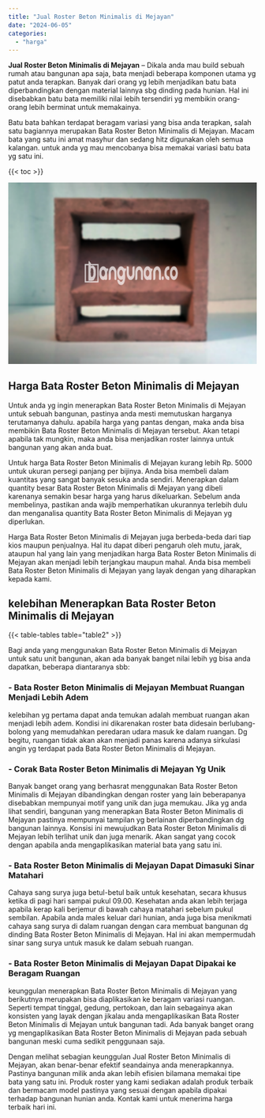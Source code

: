 ```yaml
---
title: "Jual Roster Beton Minimalis di Mejayan"
date: "2024-06-05"
categories: 
  - "harga"
---
```


**Jual Roster Beton Minimalis di Mejayan** – Dikala anda mau build sebuah rumah atau bangunan apa saja, bata menjadi beberapa komponen utama yg patut anda terapkan. Banyak dari orang yg lebih menjadikan batu bata diperbandingkan dengan material lainnya sbg dinding pada hunian. Hal ini disebabkan batu bata memiliki nilai lebih tersendiri yg membikin orang-orang lebih berminat untuk memakainya.

Batu bata bahkan terdapat beragam variasi yang bisa anda terapkan, salah satu bagiannya merupakan Bata Roster Beton Minimalis di Mejayan. Macam bata yang satu ini amat masyhur dan sedang hitz digunakan oleh semua kalangan. untuk anda yg mau mencobanya bisa memakai variasi batu bata yg satu ini.

{{< toc >}}

![Jual Roster Beton Minimalis di Mejayan](/images/bata-roster-minimalis-37.png)

## Harga Bata Roster Beton Minimalis di Mejayan

Untuk anda yg ingin menerapkan Bata Roster Beton Minimalis di Mejayan untuk sebuah bangunan, pastinya anda mesti memutuskan harganya terutamanya dahulu. apabila harga yang pantas dengan, maka anda bisa membikin Bata Roster Beton Minimalis di Mejayan tersebut. Akan tetapi apabila tak mungkin, maka anda bisa menjadikan roster lainnya untuk bangunan yang akan anda buat.

Untuk harga Bata Roster Beton Minimalis di Mejayan kurang lebih Rp. 5000 untuk ukuran persegi panjang per bijinya. Anda bisa membeli dalam kuantitas yang sangat banyak sesuka anda sendiri. Menerapkan dalam quantity besar Bata Roster Beton Minimalis di Mejayan yang dibeli karenanya semakin besar harga yang harus dikeluarkan. Sebelum anda membelinya, pastikan anda wajib memperhatikan ukurannya terlebih dulu dan menganalisa quantity Bata Roster Beton Minimalis di Mejayan yg diperlukan.

Harga Bata Roster Beton Minimalis di Mejayan juga berbeda-beda dari tiap kios maupun penjualnya. Hal itu dapat diberi pengaruh oleh mutu, jarak, ataupun hal yang lain yang menjadikan harga Bata Roster Beton Minimalis di Mejayan akan menjadi lebih terjangkau maupun mahal. Anda bisa membeli Bata Roster Beton Minimalis di Mejayan yang layak dengan yang diharapkan kepada kami.

## kelebihan Menerapkan Bata Roster Beton Minimalis di Mejayan

{{< table-tables table="table2" >}}

Bagi anda yang menggunakan Bata Roster Beton Minimalis di Mejayan untuk satu unit bangunan, akan ada banyak banget nilai lebih yg bisa anda dapatkan, beberapa diantaranya sbb:

### \- Bata Roster Beton Minimalis di Mejayan Membuat Ruangan Menjadi Lebih Adem

kelebihan yg pertama dapat anda temukan adalah membuat ruangan akan menjadi lebih adem. Kondisi ini dikarenakan roster bata didesain berlubang-bolong yang memudahkan peredaran udara masuk ke dalam ruangan. Dg begitu, ruangan tidak akan akan menjadi panas karena adanya sirkulasi angin yg terdapat pada Bata Roster Beton Minimalis di Mejayan.

### \- Corak Bata Roster Beton Minimalis di Mejayan Yg Unik

Banyak banget orang yang berhasrat menggunakan Bata Roster Beton Minimalis di Mejayan dibandingkan dengan roster yang lain beberapanya disebabkan mempunyai motif yang unik dan juga memukau. Jika yg anda lihat sendiri, bangunan yang menerapkan Bata Roster Beton Minimalis di Mejayan pastinya mempunyai tampilan yg berlainan diperbandingkan dg bangunan lainnya. Konsisi ini mewujudkan Bata Roster Beton Minimalis di Mejayan lebih terlihat unik dan juga menarik. Akan sangat yang cocok dengan apabila anda mengaplikasikan material bata yang satu ini.

### \- Bata Roster Beton Minimalis di Mejayan Dapat Dimasuki Sinar Matahari

Cahaya sang surya juga betul-betul baik untuk kesehatan, secara khusus ketika di pagi hari sampai pukul 09.00. Kesehatan anda akan lebih terjaga apabila kerap kali berjemur di bawah cahaya matahari sebelum pukul sembilan. Apabila anda males keluar dari hunian, anda juga bisa menikmati cahaya sang surya di dalam ruangan dengan cara membuat bangunan dg dinding Bata Roster Beton Minimalis di Mejayan. Hal ini akan mempermudah sinar sang surya untuk masuk ke dalam sebuah ruangan.

### \- Bata Roster Beton Minimalis di Mejayan Dapat Dipakai ke Beragam Ruangan

keunggulan menerapkan Bata Roster Beton Minimalis di Mejayan yang berikutnya merupakan bisa diaplikasikan ke beragam variasi ruangan. Seperti tempat tinggal, gedung, pertokoan, dan lain sebagainya akan konsisten yang layak dengan jikalau anda mengaplikasikan Bata Roster Beton Minimalis di Mejayan untuk bangunan tadi. Ada banyak banget orang yg mengaplikasikan Bata Roster Beton Minimalis di Mejayan pada sebuah bangunan meski cuma sedikit penggunaan saja.

Dengan melihat sebagian keunggulan Jual Roster Beton Minimalis di Mejayan, akan benar-benar efektif seandainya anda menerapkannya. Pastinya bangunan milik anda akan lebih efisien bilamana memakai tipe bata yang satu ini. Produk roster yang kami sediakan adalah produk terbaik dan bermacam model pastinya yang sesuai dengan apabila dipakai terhadap bangunan hunian anda. Kontak kami untuk menerima harga terbaik hari ini.
